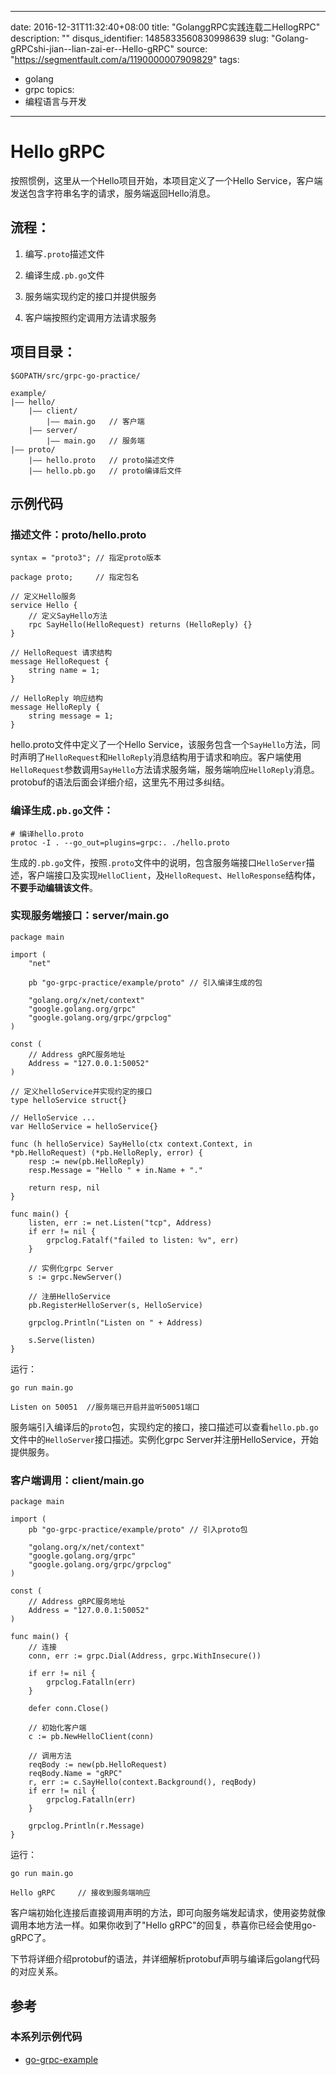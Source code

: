 
---
date: 2016-12-31T11:32:40+08:00
title: "GolanggRPC实践连载二HellogRPC"
description: ""
disqus_identifier: 1485833560830998639
slug: "Golang-gRPCshi-jian--lian-zai-er--Hello-gRPC"
source: "https://segmentfault.com/a/1190000007909829"
tags: 
- golang 
- grpc 
topics:
- 编程语言与开发
---

Hello gRPC
==========

按照惯例，这里从一个Hello项目开始，本项目定义了一个Hello
Service，客户端发送包含字符串名字的请求，服务端返回Hello消息。

流程：
------

1.  编写`.proto`描述文件

2.  编译生成`.pb.go`文件

3.  服务端实现约定的接口并提供服务

4.  客户端按照约定调用方法请求服务

项目目录：
----------

    $GOPATH/src/grpc-go-practice/

    example/
    |—— hello/
        |—— client/
            |—— main.go   // 客户端
        |—— server/
            |—— main.go   // 服务端
    |—— proto/
        |—— hello.proto   // proto描述文件
        |—— hello.pb.go   // proto编译后文件

示例代码
--------

### 描述文件：proto/hello.proto

    syntax = "proto3"; // 指定proto版本

    package proto;     // 指定包名

    // 定义Hello服务
    service Hello {
        // 定义SayHello方法
        rpc SayHello(HelloRequest) returns (HelloReply) {}
    }

    // HelloRequest 请求结构
    message HelloRequest {
        string name = 1;
    }

    // HelloReply 响应结构
    message HelloReply {
        string message = 1;
    }

hello.proto文件中定义了一个Hello
Service，该服务包含一个`SayHello`方法，同时声明了`HelloRequest`和`HelloReply`消息结构用于请求和响应。客户端使用`HelloRequest`参数调用`SayHello`方法请求服务端，服务端响应`HelloReply`消息。protobuf的语法后面会详细介绍，这里先不用过多纠结。

### 编译生成`.pb.go`文件：

    # 编译hello.proto
    protoc -I . --go_out=plugins=grpc:. ./hello.proto

生成的`.pb.go`文件，按照`.proto`文件中的说明，包含服务端接口`HelloServer`描述，客户端接口及实现`HelloClient`，及`HelloRequest`、`HelloResponse`结构体，**不要手动编辑该文件**。

### 实现服务端接口：server/main.go

    package main

    import (
        "net"

        pb "go-grpc-practice/example/proto" // 引入编译生成的包

        "golang.org/x/net/context"
        "google.golang.org/grpc"
        "google.golang.org/grpc/grpclog"
    )

    const (
        // Address gRPC服务地址
        Address = "127.0.0.1:50052"
    )

    // 定义helloService并实现约定的接口
    type helloService struct{}

    // HelloService ...
    var HelloService = helloService{}

    func (h helloService) SayHello(ctx context.Context, in *pb.HelloRequest) (*pb.HelloReply, error) {
        resp := new(pb.HelloReply)
        resp.Message = "Hello " + in.Name + "."

        return resp, nil
    }

    func main() {
        listen, err := net.Listen("tcp", Address)
        if err != nil {
            grpclog.Fatalf("failed to listen: %v", err)
        }

        // 实例化grpc Server
        s := grpc.NewServer()

        // 注册HelloService
        pb.RegisterHelloServer(s, HelloService)

        grpclog.Println("Listen on " + Address)

        s.Serve(listen)
    }

运行：

    go run main.go

    Listen on 50051  //服务端已开启并监听50051端口

服务端引入编译后的`proto`包，实现约定的接口，接口描述可以查看`hello.pb.go`文件中的`HelloServer`接口描述。实例化grpc
Server并注册HelloService，开始提供服务。

### 客户端调用：client/main.go

    package main

    import (
        pb "go-grpc-practice/example/proto" // 引入proto包

        "golang.org/x/net/context"
        "google.golang.org/grpc"
        "google.golang.org/grpc/grpclog"
    )

    const (
        // Address gRPC服务地址
        Address = "127.0.0.1:50052"
    )

    func main() {
        // 连接
        conn, err := grpc.Dial(Address, grpc.WithInsecure())

        if err != nil {
            grpclog.Fatalln(err)
        }

        defer conn.Close()

        // 初始化客户端
        c := pb.NewHelloClient(conn)

        // 调用方法
        reqBody := new(pb.HelloRequest)
        reqBody.Name = "gRPC"
        r, err := c.SayHello(context.Background(), reqBody)
        if err != nil {
            grpclog.Fatalln(err)
        }

        grpclog.Println(r.Message)
    }

运行：

    go run main.go

    Hello gRPC     // 接收到服务端响应

客户端初始化连接后直接调用声明的方法，即可向服务端发起请求，使用姿势就像调用本地方法一样。如果你收到了"Hello
gRPC"的回复，恭喜你已经会使用go-gRPC了。

下节将详细介绍protobuf的语法，并详细解析protobuf声明与编译后golang代码的对应关系。

参考
----

### 本系列示例代码

-   [go-grpc-example](https://github.com/Jergoo/go-grpc-example)



